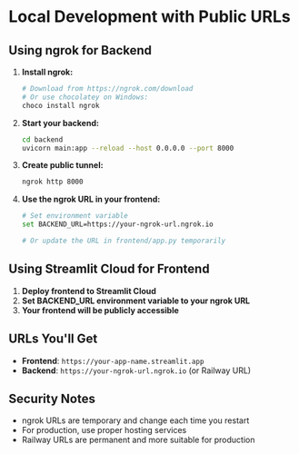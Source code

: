 # Local Development with Public URLs

## Using ngrok for Backend

1. **Install ngrok:**
   ```bash
   # Download from https://ngrok.com/download
   # Or use chocolatey on Windows:
   choco install ngrok
   ```

2. **Start your backend:**
   ```bash
   cd backend
   uvicorn main:app --reload --host 0.0.0.0 --port 8000
   ```

3. **Create public tunnel:**
   ```bash
   ngrok http 8000
   ```

4. **Use the ngrok URL in your frontend:**
   ```bash
   # Set environment variable
   set BACKEND_URL=https://your-ngrok-url.ngrok.io
   
   # Or update the URL in frontend/app.py temporarily
   ```

## Using Streamlit Cloud for Frontend

1. **Deploy frontend to Streamlit Cloud**
2. **Set BACKEND_URL environment variable to your ngrok URL**
3. **Your frontend will be publicly accessible**

## URLs You'll Get

- **Frontend**: `https://your-app-name.streamlit.app`
- **Backend**: `https://your-ngrok-url.ngrok.io` (or Railway URL)

## Security Notes

- ngrok URLs are temporary and change each time you restart
- For production, use proper hosting services
- Railway URLs are permanent and more suitable for production 